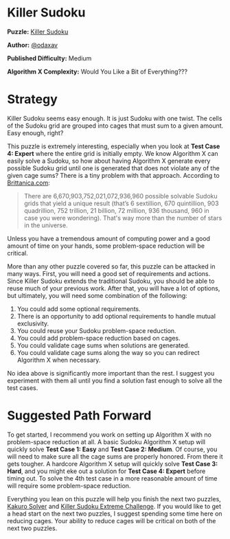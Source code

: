 # Killer Sudoku

__Puzzle:__ [Killer Sudoku](https://www.codingame.com/training/medium/killer-sudoku-solver)

__Author:__ [@odaxav](https://www.codingame.com/profile/23863af73ab30aa34c1abeb77f21de4e2878884)

__Published Difficulty:__ Medium

__Algorithm X Complexity:__ Would You Like a Bit of Everything???

# Strategy

Killer Sudoku seems easy enough. It is just Sudoku with one twist. The cells of the Sudoku grid are grouped into cages that must sum to a given amount. Easy enough, right?

This puzzle is extremely interesting, especially when you look at __Test Case 4: Expert__ where the entire grid is initially empty. We know Algorithm X can easily solve a Sudoku, so how about having Algorithm X generate every possible Sudoku grid until one is generated that does not violate any of the given cage sums? There is a tiny problem with that approach. According to [Brittanica.com]( https://www.britannica.com/story/will-we-ever-run-out-of-sudoku-puzzles):

>There are 6,670,903,752,021,072,936,960 possible solvable Sudoku grids that yield a unique result (that’s 6 sextillion, 670 quintillion, 903 quadrillion, 752 trillion, 21 billion, 72 million, 936 thousand, 960 in case you were wondering). That's way more than the number of stars in the universe.

Unless you have a tremendous amount of computing power and a good amount of time on your hands, some problem-space reduction will be critical.

More than any other puzzle covered so far, this puzzle can be attacked in many ways. First, you will need a good set of requirements and actions. Since Killer Sudoku extends the traditional Sudoku, you should be able to reuse much of your previous work. After that, you will have a lot of options, but ultimately, you will need some combination of the following:

1.	You could add some optional requirements.
2.	There is an opportunity to add optional requirements to handle mutual exclusivity.
3.	You could reuse your Sudoku problem-space reduction.
4.	You could add problem-space reduction based on cages.
5.	You could validate cage sums when solutions are generated.
6.	You could validate cage sums along the way so you can redirect Algorithm X when necessary.

No idea above is significantly more important than the rest. I suggest you experiment with them all until you find a solution fast enough to solve all the test cases.

# Suggested Path Forward

To get started, I recommend you work on setting up Algorithm X with no problem-space reduction at all. A basic Sudoku Algorithm X setup will quickly solve __Test Case 1: Easy__ and __Test Case 2: Medium__. Of course, you will need to make sure all the cage sums are properly honored. From there it gets tougher. A hardcore Algorithm X setup will quickly solve __Test Case 3: Hard__, and you might eke out a solution for __Test Case 4: Expert__ before timing out. To solve the 4th test case in a more reasonable amount of time will require some problem-space reduction.

Everything you lean on this puzzle will help you finish the next two puzzles, [Kakuro Solver](https://www.codingame.com/training/hard/kakuro-solver) and [Killer Sudoku Extreme Challenge]( https://www.codingame.com/training/hard/killer-sudoku-extreme-challenge). If you would like to get a head start on the next two puzzles, I suggest spending some time here on reducing cages. Your ability to reduce cages will be critical on both of the next two puzzles.
